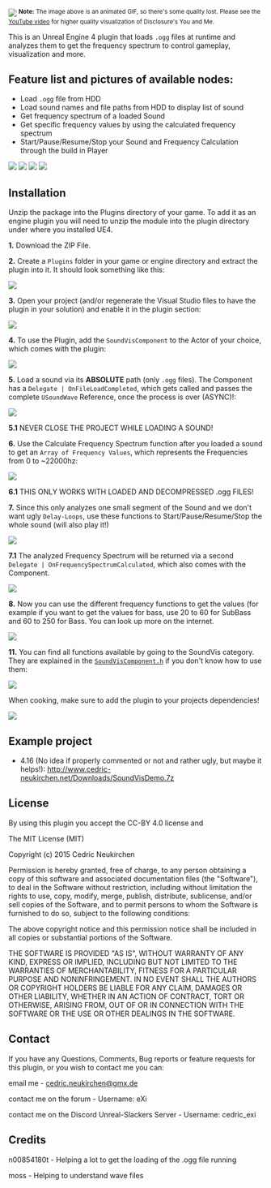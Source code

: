 [![](http://imgur.com/DWGECXG.gif)](https://www.youtube.com/watch?v=N4eA68BEpak)
<sup>**Note:** The image above is an animated GIF, so there's some quality lost. Please see the [YouTube video](https://www.youtube.com/watch?v=N4eA68BEpak) for higher quality visualization of Disclosure's You and Me.</sup>

This is an Unreal Engine 4 plugin that loads `.ogg` files at runtime and analyzes them to get the frequency spectrum to control gameplay, visualization and more.


Feature list and pictures of available nodes:
---------------------------------------------

* Load `.ogg` file from HDD
* Load sound names and file paths from HDD to display list of sound
* Get frequency spectrum of a loaded Sound
* Get specific frequency values by using the calculated frequency spectrum
* Start/Pause/Resume/Stop your Sound and Frequency Calculation through the build in Player

![](http://puu.sh/opY1K/16c2b7b3c5.jpg)
![](http://puu.sh/opYtT/ed734b2396.png)
![](http://puu.sh/opYPr/e850f7baf0.jpg)
![](http://puu.sh/oq0nd/c72fb3d48e.jpg)

Installation
-------------
Unzip the package into the Plugins directory of your game. 
To add it as an engine plugin you will need to unzip the module into the plugin directory under where you installed UE4.


**1.** Download the ZIP File.

**2.** Create a `Plugins` folder in your game or engine directory and extract the plugin into it. It should look something like this:

![](http://puu.sh/oqMnc/f1f3292bc0.png)

**3.** Open your project (and/or regenerate the Visual Studio files to have the plugin in your solution) and enable it in the plugin section:

![](http://puu.sh/oqM0q/9a07b082eb.png)

**4.** To use the Plugin, add the `SoundVisComponent` to the Actor of your choice, which comes with the plugin:

![](http://puu.sh/oqMuE/10892c5bc2.png)

**5.** Load a sound via its **ABSOLUTE** path (only `.ogg` files). The Component has a `Delegate | OnFileLoadCompleted`, which gets called and passes the complete `USoundWave` Reference, once the process is over (ASYNC)!:

![](http://puu.sh/oqN7E/72273737df.jpg)

**5.1** NEVER CLOSE THE PROJECT WHILE LOADING A SOUND!

**6.** Use the  Calculate Frequency Spectrum function after you loaded a sound to get an `Array of Frequency Values`, which represents the Frequencies from 0 to ~22000hz:

![](http://puu.sh/oqNpa/8a3b11650c.jpg)

**6.1** THIS ONLY WORKS WITH LOADED AND DECOMPRESSED .ogg FILES!

**7.** Since this only analyzes one small segment of the Sound and we don't want ugly `Delay-Loops`, use these functions to Start/Pause/Resume/Stop the whole sound (will also play it!) 

![](http://puu.sh/opYPr/e850f7baf0.jpg)

**7.1** The analyzed Frequency Spectrum will be returned via a second `Delegate | OnFrequencySpectrumCalculated`, which also comes with the Component.

![](http://puu.sh/opYVk/aaf6479271.jpg)

**8.** Now you can use the different frequency functions to get the values (for example if you want to get the values for bass, use 20 to 60 for SubBass and 60 to 250 for Bass. You can look up more on the internet.

![](http://puu.sh/opYtT/ed734b2396.png)

**11.** You can find all functions available by going to the SoundVis category. They are explained in the [`SoundVisComponent.h`](https://github.com/eXifreXi/eXiSoundVis/blob/4.11/Source/eXiSoundVis/Public/SoundVisComponent.h) if you don't know how to use them:

![](http://puu.sh/oqNUm/317177f03d.png)

When cooking, make sure to add the plugin to your projects dependencies!

![](http://i.imgur.com/fh8VB1T.png)


Example project
---------------


- 4.16 (No idea if properly commented or not and rather ugly, but maybe it helps!): http://www.cedric-neukirchen.net/Downloads/SoundVisDemo.7z

License
-------------
By using this plugin you accept the CC-BY 4.0 license and

The MIT License (MIT)

Copyright (c) 2015 Cedric Neukirchen

Permission is hereby granted, free of charge, to any person obtaining a copy
of this software and associated documentation files (the "Software"), to deal
in the Software without restriction, including without limitation the rights
to use, copy, modify, merge, publish, distribute, sublicense, and/or sell
copies of the Software, and to permit persons to whom the Software is
furnished to do so, subject to the following conditions:

The above copyright notice and this permission notice shall be included in all
copies or substantial portions of the Software.

THE SOFTWARE IS PROVIDED "AS IS", WITHOUT WARRANTY OF ANY KIND, EXPRESS OR
IMPLIED, INCLUDING BUT NOT LIMITED TO THE WARRANTIES OF MERCHANTABILITY,
FITNESS FOR A PARTICULAR PURPOSE AND NONINFRINGEMENT. IN NO EVENT SHALL THE
AUTHORS OR COPYRIGHT HOLDERS BE LIABLE FOR ANY CLAIM, DAMAGES OR OTHER
LIABILITY, WHETHER IN AN ACTION OF CONTRACT, TORT OR OTHERWISE, ARISING FROM,
OUT OF OR IN CONNECTION WITH THE SOFTWARE OR THE USE OR OTHER DEALINGS IN THE
SOFTWARE.


Contact
-------------
If you have any Questions, Comments, Bug reports or feature requests for this plugin, 
or you wish to contact me you can:

email me - cedric.neukirchen@gmx.de

contact me on the forum - Username: eXi

contact me on the Discord Unreal-Slackers Server - Username: cedric_exi


Credits
--------------
n00854180t 	- Helping a lot to get the loading of the .ogg file running

moss		- Helping to understand wave files
